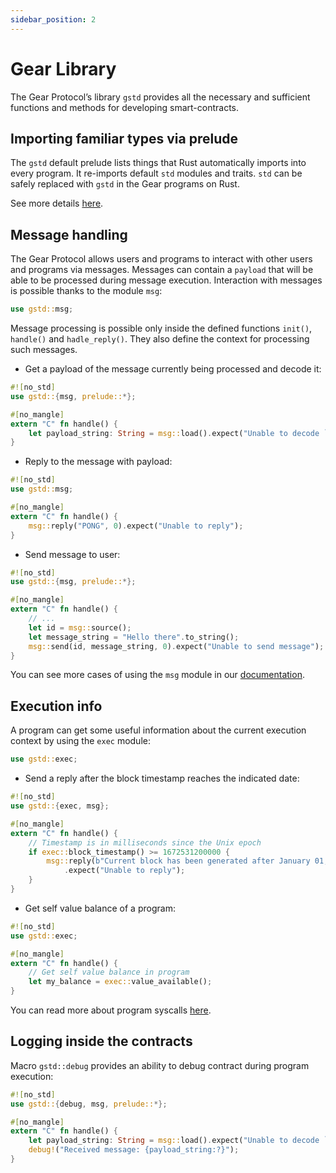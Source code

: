 ```yaml
---
sidebar_position: 2
---
```


# Gear Library

The Gear Protocol’s library `gstd` provides all the necessary and sufficient functions and methods for developing smart-contracts.

## Importing familiar types via prelude

The `gstd` default prelude lists things that Rust automatically imports into every program. It re-imports default `std` modules and traits. `std` can be safely replaced with `gstd` in the Gear programs on Rust.

See more details [here](https://docs.gear.rs/gstd/prelude/index.html).

## Message handling

The Gear Protocol allows users and programs to interact with other users and programs via messages. Messages can contain a `payload` that will be able to be processed during message execution. Interaction with messages is possible thanks to the module `msg`:

```rust
use gstd::msg;
```

Message processing is possible only inside the defined functions `init()`, `handle()` and `hadle_reply()`. They also define the context for processing such messages.

- Get a payload of the message currently being processed and decode it:

```rust
#![no_std]
use gstd::{msg, prelude::*};

#[no_mangle]
extern "C" fn handle() {
    let payload_string: String = msg::load().expect("Unable to decode `String`");
}
```

- Reply to the message with payload:

```rust
#![no_std]
use gstd::msg;

#[no_mangle]
extern "C" fn handle() {
    msg::reply("PONG", 0).expect("Unable to reply");
}
```

- Send message to user:

```rust
#![no_std]
use gstd::{msg, prelude::*};

#[no_mangle]
extern "C" fn handle() {
    // ...
    let id = msg::source();
    let message_string = "Hello there".to_string();
    msg::send(id, message_string, 0).expect("Unable to send message");
}
```

You can see more cases of using the `msg` module in our [documentation](https://docs.gear.rs/gstd/msg/index.html).

## Execution info

A program can get some useful information about the current execution context by using the `exec` module:

```rust
use gstd::exec;
```

- Send a reply after the block timestamp reaches the indicated date:

```rust
#![no_std]
use gstd::{exec, msg};

#[no_mangle]
extern "C" fn handle() {
    // Timestamp is in milliseconds since the Unix epoch
    if exec::block_timestamp() >= 1672531200000 {
        msg::reply(b"Current block has been generated after January 01, 2023", 0)
            .expect("Unable to reply");
    }
}
```

- Get self value balance of a program:

```rust
#![no_std]
use gstd::exec;

#[no_mangle]
extern "C" fn handle() {
    // Get self value balance in program
    let my_balance = exec::value_available();
}
```

You can read more about program syscalls [here](https://docs.gear.rs/gstd/exec/index.html).

## Logging inside the contracts

Macro `gstd::debug` provides an ability to debug contract during program execution:

```rust
#![no_std]
use gstd::{debug, msg, prelude::*};

#[no_mangle]
extern "C" fn handle() {
    let payload_string: String = msg::load().expect("Unable to decode `String`");
    debug!("Received message: {payload_string:?}");
}
```
